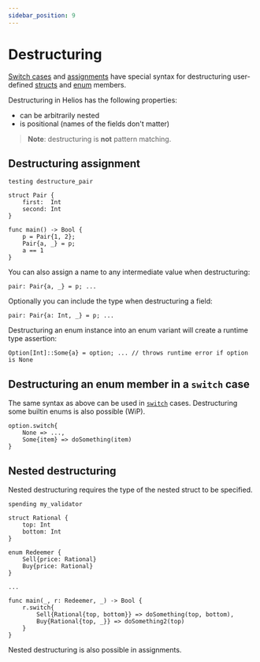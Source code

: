 ```yaml
---
sidebar_position: 9
---
```


# Destructuring

[Switch cases](./enums.md#switch) and [assignments](../variables.md#assignment) have special syntax for destructuring user-defined [structs](./structs.md) and [enum](./enums.md) members.

Destructuring in Helios has the following properties:
* can be arbitrarily nested
* is positional (names of the fields don't matter)

> **Note**: destructuring is **not** pattern matching.

## Destructuring assignment

```helios
testing destructure_pair

struct Pair {
    first:  Int
    second: Int
}

func main() -> Bool {
    p = Pair{1, 2};
    Pair{a, _} = p;
    a == 1
}
```

You can also assign a name to any intermediate value when destructuring:

```helios
pair: Pair{a, _} = p; ...
```

Optionally you can include the type when destructuring a field:

```helios
pair: Pair{a: Int, _} = p; ...
```

Destructuring an enum instance into an enum variant will create a runtime type assertion:

```helios
Option[Int]::Some{a} = option; ... // throws runtime error if option is None
```

## Destructuring an enum member in a `switch` case

The same syntax as above can be used in [`switch`](./enums.md#switch) cases. Destructuring some builtin enums is also possible (WiP).

```helios
option.switch{
    None => ...,
    Some{item} => doSomething(item)
}
```

## Nested destructuring

Nested destructuring requires the type of the nested struct to be specified.

```helios
spending my_validator

struct Rational {
    top: Int
    bottom: Int
}

enum Redeemer {
    Sell{price: Rational}
    Buy{price: Rational}
}

...

func main(_, r: Redeemer, _) -> Bool {
    r.switch{
        Sell{Rational{top, bottom}} => doSomething(top, bottom),
        Buy{Rational{top, _}} => doSomething2(top)
    }
}
```

Nested destructuring is also possible in assignments.